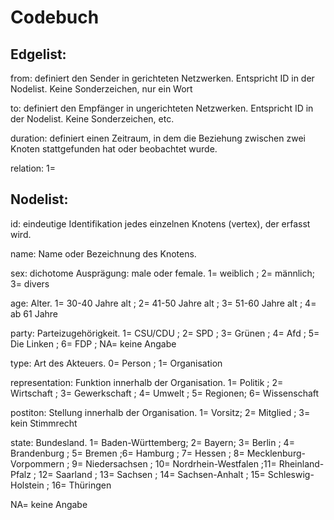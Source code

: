 <h1>Codebuch</h1>
<h2>Edgelist:</h2>

from: definiert den Sender in gerichteten Netzwerken. Entspricht ID in der Nodelist. Keine Sonderzeichen, nur ein Wort <p>
to: definiert den Empfänger in ungerichteten Netzwerken. Entspricht ID in der Nodelist. Keine Sonderzeichen, etc. <p>
duration: definiert einen Zeitraum, in dem die Beziehung zwischen zwei Knoten stattgefunden hat oder beobachtet wurde. <p>
relation: 1= <p>
  
<h2>Nodelist:</h2>
id: eindeutige Identifikation jedes einzelnen Knotens (vertex), der erfasst wird. <p>  
name: Name oder Bezeichnung des Knotens. <p>
sex: dichotome Ausprägung: male oder female. 1= weiblich ; 2= männlich; 3= divers <p>
age: Alter. 1= 30-40 Jahre alt ; 2= 41-50 Jahre alt ; 3= 51-60 Jahre alt ; 4= ab 61 Jahre <p>
party: Parteizugehörigkeit. 1= CSU/CDU ; 2= SPD ; 3= Grünen ; 4= Afd ; 5= Die Linken ; 6= FDP ; NA= keine Angabe <p>
type: Art des Akteuers. 0= Person ; 1= Organisation <p>
representation: Funktion innerhalb der Organisation. 1= Politik ; 2= Wirtschaft ; 3= Gewerkschaft ; 4= Umwelt ; 5= Regionen; 6= Wissenschaft <p>
postiton: Stellung innerhalb der Organisation. 1= Vorsitz; 2= Mitglied ; 3= kein Stimmrecht <p>
state: Bundesland. 1= Baden-Württemberg; 2= Bayern; 3= Berlin ; 4= Brandenburg ; 5= Bremen ;6= Hamburg ; 7= Hessen ; 8= Mecklenburg-Vorpommern ; 9= Niedersachsen ; 10= Nordrhein-Westfalen ;11= Rheinland-Pfalz ; 12= Saarland ; 13= Sachsen ; 14= Sachsen-Anhalt ; 15= Schleswig-Holstein ; 16= Thüringen <p>
  
NA= keine Angabe
